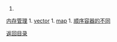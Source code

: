 1. 
[内存管理](mem.md)
1. 
[vector](vector.md)
1. 
[map](map.md)
1. 
[顺序容器的不同](diff.md)

[返回目录](../README.md)
